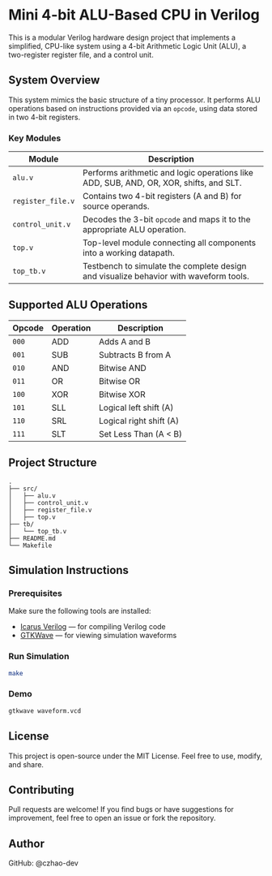 # Mini 4-bit ALU-Based CPU in Verilog

This is a modular Verilog hardware design project that implements a simplified, CPU-like system using a 4-bit Arithmetic Logic Unit (ALU), a two-register register file, and a control unit.


## System Overview

This system mimics the basic structure of a tiny processor. It performs ALU operations based on instructions provided via an `opcode`, using data stored in two 4-bit registers.

### Key Modules

| Module          | Description |
|-----------------|-------------|
| `alu.v`         | Performs arithmetic and logic operations like ADD, SUB, AND, OR, XOR, shifts, and SLT. |
| `register_file.v` | Contains two 4-bit registers (A and B) for source operands. |
| `control_unit.v` | Decodes the 3-bit `opcode` and maps it to the appropriate ALU operation. |
| `top.v`         | Top-level module connecting all components into a working datapath. |
| `top_tb.v`      | Testbench to simulate the complete design and visualize behavior with waveform tools. |


## Supported ALU Operations

| Opcode | Operation     | Description              |
|--------|---------------|--------------------------|
| `000`  | ADD           | Adds A and B             |
| `001`  | SUB           | Subtracts B from A       |
| `010`  | AND           | Bitwise AND              |
| `011`  | OR            | Bitwise OR               |
| `100`  | XOR           | Bitwise XOR              |
| `101`  | SLL           | Logical left shift (A)   |
| `110`  | SRL           | Logical right shift (A)  |
| `111`  | SLT           | Set Less Than (A < B)    |


## Project Structure

```
.
├── src/
│   ├── alu.v
│   ├── control_unit.v
│   ├── register_file.v
│   ├── top.v
├── tb/
│   └── top_tb.v
├── README.md
└── Makefile
```

## Simulation Instructions

### Prerequisites

Make sure the following tools are installed:

- [Icarus Verilog](http://iverilog.icarus.com/) — for compiling Verilog code
- [GTKWave](http://gtkwave.sourceforge.net/) — for viewing simulation waveforms

### Run Simulation

```bash
make
```
### Demo

```bash
gtkwave waveform.vcd
```

## License

This project is open-source under the MIT License. Feel free to use, modify, and share.

## Contributing

Pull requests are welcome! If you find bugs or have suggestions for improvement, feel free to open an issue or fork the repository.

## Author

GitHub: @czhao-dev
